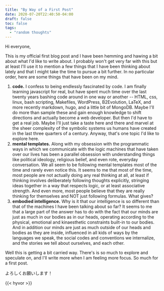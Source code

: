 ```yaml
---
title: "By Way of a First Post"
date: 2020-07-20T22:40:50-04:00
draft: false
toc: false
tags:
  - "random thoughts"
---
```


Hi everyone,

This is my official first blog post and I have been hemming and hawing a bit about what I'd like to write about. I probably won't get very far with this but at least I'll use it to mention a few things that I have been thinking about lately and that I might take the time to pursue a bit further. In no particular order, here are some things that have been on my mind.

1. **code.** I confess to being endlessly fascinated by code. I am finally learning javascript for real, but have spent much time over the last twenty years bashing code around in one way or another -- HTML, css, linux, bash scripting, Makefiles, WordPress, B2Evolution, LaTeX, and more recently markdown, hugo, and a little bit of MongoDB. Maybe I'll do more than sample these and gain enough knowledge to shift directions and actually become a web developer. But then I'd have to get a real job. Maybe I'll just take a taste here and there and marvel at the sheer complexity of the symbolic systems us humans have created in the last three quarters of a century. Anyway, that's one topic I'd like to explore here.
2. **mental templates.** Along with my obsession with the programmatic ways in which we communicate with the logic machines that have taken over our lives has been a parallel obsession with understanding things like political ideology, religious belief, and even rote, everyday conversation. We all seem to be following mental templates most of the time and rarely even notice this. It seems to me that most of the time, most people are not actually doing any real thinking at all, at least if thinking involves deliberately following thoughts explicitly, stringing ideas together in a way that respects logic, or at least associative strength. And even more, most people believe that they are really thinking for themselves and NOT just following formulas. What gives? 
3. **embodied intelligence.** Why is it that our intelligence is so different than that of the machines I have been talking about so far? It seems to me that a large part of the answer has to do with the fact that our minds are just as much in our bodies as in our heads, operating according to the physical, emotional and kinaesthetic constraints built-in to our bodies. And in addition our minds are just as much outside of our heads and bodies as they are inside, influenced in all kids of ways by the languages we speak, the social codes and conventions we internalize, and the stories we tell about ourselves, and each other.

Well this is getting a bit carried way. There's is so much to explore and speculate on, and I'll write more when I am feeling more focus. So much for a first post.

よろしくお願いします！


{{< hyvor >}}